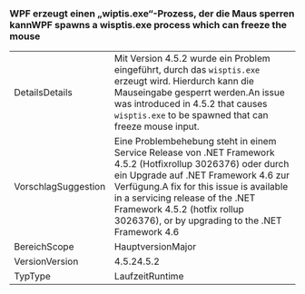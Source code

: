 ### <a name="wpf-spawns-a-wisptisexe-process-which-can-freeze-the-mouse"></a><span data-ttu-id="1eb99-101">WPF erzeugt einen „wiptis.exe“-Prozess, der die Maus sperren kann</span><span class="sxs-lookup"><span data-stu-id="1eb99-101">WPF spawns a wisptis.exe process which can freeze the mouse</span></span>

|   |   |
|---|---|
|<span data-ttu-id="1eb99-102">Details</span><span class="sxs-lookup"><span data-stu-id="1eb99-102">Details</span></span>|<span data-ttu-id="1eb99-103">Mit Version 4.5.2 wurde ein Problem eingeführt, durch das <code>wisptis.exe</code> erzeugt wird. Hierdurch kann die Mauseingabe gesperrt werden.</span><span class="sxs-lookup"><span data-stu-id="1eb99-103">An issue was introduced in 4.5.2 that causes <code>wisptis.exe</code> to be spawned that can freeze mouse input.</span></span>|
|<span data-ttu-id="1eb99-104">Vorschlag</span><span class="sxs-lookup"><span data-stu-id="1eb99-104">Suggestion</span></span>|<span data-ttu-id="1eb99-105">Eine Problembehebung steht in einem Service Release von .NET Framework 4.5.2 (Hotfixrollup 3026376) oder durch ein Upgrade auf .NET Framework 4.6 zur Verfügung.</span><span class="sxs-lookup"><span data-stu-id="1eb99-105">A fix for this issue is available in a servicing release of the .NET Framework 4.5.2 (hotfix rollup 3026376), or by upgrading to the .NET Framework 4.6</span></span>|
|<span data-ttu-id="1eb99-106">Bereich</span><span class="sxs-lookup"><span data-stu-id="1eb99-106">Scope</span></span>|<span data-ttu-id="1eb99-107">Hauptversion</span><span class="sxs-lookup"><span data-stu-id="1eb99-107">Major</span></span>|
|<span data-ttu-id="1eb99-108">Version</span><span class="sxs-lookup"><span data-stu-id="1eb99-108">Version</span></span>|<span data-ttu-id="1eb99-109">4.5.2</span><span class="sxs-lookup"><span data-stu-id="1eb99-109">4.5.2</span></span>|
|<span data-ttu-id="1eb99-110">Typ</span><span class="sxs-lookup"><span data-stu-id="1eb99-110">Type</span></span>|<span data-ttu-id="1eb99-111">Laufzeit</span><span class="sxs-lookup"><span data-stu-id="1eb99-111">Runtime</span></span>|

